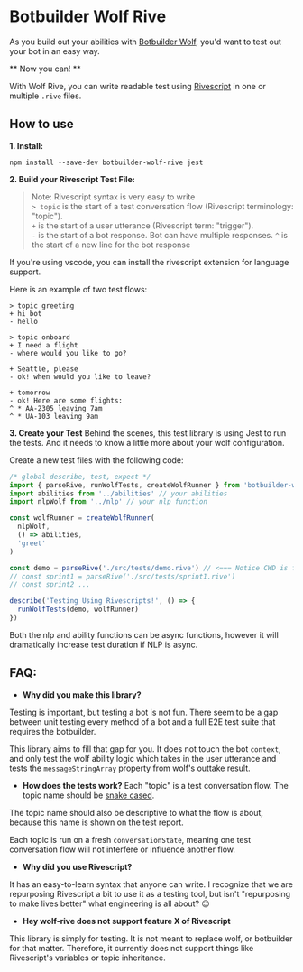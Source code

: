# Botbuilder Wolf Rive

As you build out your abilities with [Botbuilder Wolf](https://github.com/great-lakes/botbuilder-wolf), you'd want to test out your bot in an easy way.

** Now you can! **

With Wolf Rive, you can write readable test using [Rivescript](https://www.rivescript.com/) in one or multiple `.rive` files.

## How to use

**1. Install:**

```
npm install --save-dev botbuilder-wolf-rive jest
```


**2. Build your Rivescript Test File:**
> Note: Rivescript syntax is very easy to write  
`> topic` is the start of a test conversation flow (Rivescript terminology: "topic").  
`+` is the start of a user utterance (Rivescript term: "trigger").  
`-` is the start of a bot response.  Bot can have multiple responses. 
`^` is the start of a new line for the bot response

If you're using vscode, you can install the rivescript extension for language support.

Here is an example of two test flows:
```
> topic greeting
+ hi bot
- hello

> topic onboard
+ I need a flight
- where would you like to go?

+ Seattle, please
- ok! when would you like to leave?

+ tomorrow
- ok! Here are some flights:
^ * AA-2305 leaving 7am
^ * UA-103 leaving 9am
```

**3. Create your Test**
Behind the scenes, this test library is using Jest to run the tests.
And it needs to know a little more about your wolf configuration.

Create a new test files with the following code:

```js
/* global describe, test, expect */
import { parseRive, runWolfTests, createWolfRunner } from 'botbuilder-wolf-rive'
import abilities from '../abilities' // your abilities
import nlpWolf from '../nlp' // your nlp function

const wolfRunner = createWolfRunner(
  nlpWolf,
  () => abilities,
  'greet'
)

const demo = parseRive('./src/tests/demo.rive') // <=== Notice CWD is from the project root
// const sprint1 = parseRive('./src/tests/sprint1.rive')
// const sprint2 ...

describe('Testing Using Rivescripts!', () => {
  runWolfTests(demo, wolfRunner)
})
```

Both the nlp and ability functions can be async functions, however it will dramatically increase test duration if NLP is async.

## FAQ:
* **Why did you make this library?**

Testing is important, but testing a bot is not fun.  There seem to be a gap between unit testing every method of a bot and a full E2E test suite that requires the botbuilder.

This library aims to fill that gap for you.  It does not touch the bot `context`, and only test the wolf ability logic which takes in the user utterance and tests the `messageStringArray` property from wolf's outtake result.

* **How does the tests work?**
Each "topic" is a test conversation flow.  The topic name should be [snake cased](https://en.wikipedia.org/wiki/Snake_case).

The topic name should also be descriptive to what the flow is about, because this name is shown on the test report.

Each topic is run on a fresh `conversationState`, meaning one test conversation flow will not interfere or influence another flow.

* **Why did you use Rivescript?**

It has an easy-to-learn syntax that anyone can write.  I recognize that we are repurposing Rivescript a bit to use it as a testing tool, but isn't "repurposing to make lives better" what engineering is all about? :wink:

* **Hey wolf-rive does not support feature X of Rivescript**

This library is simply for testing.  It is not meant to replace wolf, or botbuilder for that matter.  Therefore, it currently does not support things like Rivescript's variables or topic inheritance.
